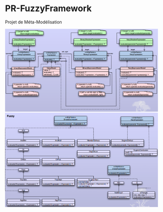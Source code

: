 PR-FuzzyFramework
=================

Projet de Méta-Modélisation

![Expressions](uml_expressions.png)
![Fuzzy](uml_operators.png)
